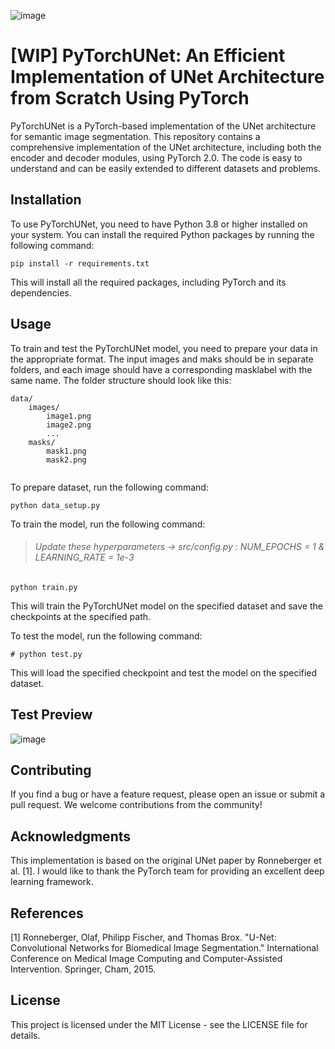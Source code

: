 ![image](https://user-images.githubusercontent.com/46085301/231232344-a39c2139-8e53-496d-86a0-5c7b04844d5c.png)

# [WIP] PyTorchUNet: An Efficient Implementation of UNet Architecture from Scratch Using PyTorch
PyTorchUNet is a PyTorch-based implementation of the UNet architecture for semantic image segmentation. 
This repository contains a comprehensive implementation of the UNet architecture, including both the encoder and decoder modules, using PyTorch 2.0. 
The code is easy to understand and can be easily extended to different datasets and problems.

## Installation
To use PyTorchUNet, you need to have Python 3.8 or higher installed on your system. You can install the required Python packages by running the following command:
```shell
pip install -r requirements.txt
```
This will install all the required packages, including PyTorch and its dependencies.

## Usage
To train and test the PyTorchUNet model, you need to prepare your data in the appropriate format. The input images and maks should be in separate folders, and each image should have a corresponding masklabel with the same name. The folder structure should look like this:

```
data/
    images/
        image1.png
        image2.png
        ...
    masks/
        mask1.png
        mask2.png
        
```
To prepare dataset, run the following command:
```shell
python data_setup.py
```

To train the model, run the following command:

> ###### Update these hyperparameters -> src/config.py : NUM_EPOCHS = 1 & LEARNING_RATE = 1e-3 


```shell
python train.py 
```
This will train the PyTorchUNet model on the specified dataset and save the checkpoints at the specified path.

To test the model, run the following command:
```shell
# python test.py 
```
This will load the specified checkpoint and test the model on the specified dataset.

## Test Preview
![image](https://user-images.githubusercontent.com/46085301/231221990-17de0bb8-5aca-4f59-b457-a2771185c16f.png)

## Contributing
If you find a bug or have a feature request, please open an issue or submit a pull request. We welcome contributions from the community!

## Acknowledgments
This implementation is based on the original UNet paper by Ronneberger et al. [1]. I would like to thank the PyTorch team for providing an excellent deep learning framework.

## References
[1] Ronneberger, Olaf, Philipp Fischer, and Thomas Brox. "U-Net: Convolutional Networks for Biomedical Image Segmentation." International Conference on Medical Image Computing and Computer-Assisted Intervention. Springer, Cham, 2015.

## License
This project is licensed under the MIT License - see the LICENSE file for details.
